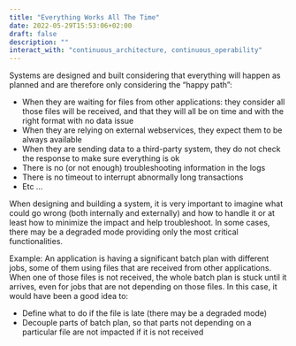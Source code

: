 ```yaml
---
title: "Everything Works All The Time"
date: 2022-05-29T15:53:06+02:00
draft: false
description: ""
interact_with: "continuous_architecture, continuous_operability"
---
```


Systems are designed and built considering that everything will happen as planned and are therefore only considering the “happy path”: 
-	When they are waiting for files from other applications: they consider all those files will be received, and that they will all be on time and with the right format with no data issue 
-	When they are relying on external webservices, they expect them to be always available 
-	When they are sending data to a third-party system, they do not check the response to make sure everything is ok 
-	There is no (or not enough) troubleshooting information in the logs 
-	There is no timeout to interrupt abnormally long transactions 
-	Etc … 
 
When designing and building a system, it is very important to imagine what could go wrong (both internally and externally) and how to handle it or at least how to minimize the impact and help troubleshoot. In some cases, there may be a degraded mode providing only the most critical functionalities. 
 
Example: 
An application is having a significant batch plan with different jobs, some of them using files that are received from other applications. When one of those files is not received, the whole batch plan is stuck until it arrives, even for jobs that are not depending on those files. In this case, it would have been a good idea to: 
-	Define what to do if the file is late (there may be a degraded mode) 
-	Decouple parts of batch plan, so that parts not depending on a particular file are not impacted if it is not received 
